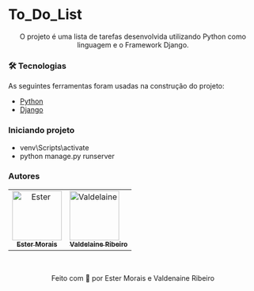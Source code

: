 # To_Do_List
<p align="center">O projeto é uma lista de tarefas desenvolvida utilizando Python como linguagem e o Framework Django.</p>

### 🛠 Tecnologias

As seguintes ferramentas foram usadas na construção do projeto:

- [Python](https://www.python.org/)
- [Django](https://www.djangoproject.com/)

### Iniciando projeto

- venv\Scripts\activate
- python manage.py runserver


### Autores

 <table>
  <td align="center">
    <a href="https://github.com/stehmorais">
      <img src="https://avatars.githubusercontent.com/u/97535906?v=4" width="100px" alt="Ester">
      <br>
      <sub>
        <b>Ester Morais</b>
      </sub>
    </a>
  </td>
  
  <td>
  <a href="https://github.com/Valdelainecristinaribeiro">
      <img src="https://avatars.githubusercontent.com/u/101229879?v=4" width="100px" alt="Valdelaine">
      <br>
      <sub>
        <b>Valdelaine Ribeiro</b>
      </sub>
    </a>
  </td>
</table>

<br>

<p align="center"> Feito com 💜 por Ester Morais e Valdenaine Ribeiro </p>
